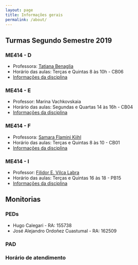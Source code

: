 ```yaml
---
layout: page
title: Informações gerais
permalink: /about/
---
```



## Turmas Segundo Semestre 2019


### ME414 - D

* Professora: [Tatiana Benaglia](http://www.ime.unicamp.br/~tatiana/)
* Horário das aulas: Terças e Quintas 8 às 10h - CB06
* [Informações da disciplina](http://www.ggte.unicamp.br/eam/enrol/index.php?id=13791)


### ME414 - E

* Professor: Marina Vachkovskaia
* Horário das aulas: Segundas e Quartas 14 às 16h - CB04
* [Informações da disciplina]()


### ME414 - F

* Professora: [Samara Flamini Kiihl](http://www.ime.unicamp.br/~samara/)
* Horário das aulas: Terças e Quintas 8 às 10 - CB01
* [Informações da disciplina](http://www.ggte.unicamp.br/eam/course/view.php?id=13593)


### ME414 - I

* Professor: [Filidor E. Vilca Labra](http://www.ime.unicamp.br/~fily/)
* Horário das aulas: Terças e Quintas 16 às 18 - PB15
* [Informações da disciplina](http://www.ggte.unicamp.br/eam/enrol/index.php?id=14475)





## Monitorias

### PEDs

* Hugo Calegari - RA: 155738
* José Alejandro Ordoñez Cuastumal - RA: 162509

### PAD


### Horário de atendimento



